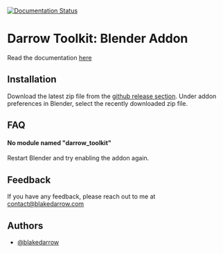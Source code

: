 [![Documentation Status](https://readthedocs.org/projects/darrow-toolkit/badge/?version=latest)](https://docs.darrow.tools/en/latest/?badge=latest)
# Darrow Toolkit: Blender Addon
Read the documentation [here](https://docs.darrow.tools)

## Installation

Download the latest zip file from the [github release section](https://github.com/BlakeDarrow/darrow_toolkit/releases). Under addon preferences in Blender, select the recently downloaded zip file.

    
## FAQ

#### No module named "darrow_toolkit"

Restart Blender and try enabling the addon again.


  
## Feedback

If you have any feedback, please reach out to me at contact@blakedarrow.com

  
## Authors

- [@blakedarrow](https://www.github.com/blakedarrow)

  
